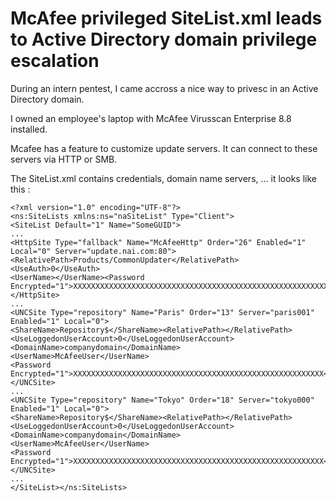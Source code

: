 
# McAfee privileged SiteList.xml leads to Active Directory domain privilege escalation

During an intern pentest, I came accross a nice way to privesc in an Active Directory domain.

I owned an employee's laptop with McAfee Virusscan Enterprise 8.8 installed.

Mcafee has a feature to customize update servers. It can connect to these servers via HTTP or SMB.

The SiteList.xml contains credentials, domain name servers, ... it looks like this :

```
<?xml version="1.0" encoding="UTF-8"?>
<ns:SiteLists xmlns:ns="naSiteList" Type="Client">
<SiteList Default="1" Name="SomeGUID">
...
<HttpSite Type="fallback" Name="McAfeeHttp" Order="26" Enabled="1" Local="0" Server="update.nai.com:80">
<RelativePath>Products/CommonUpdater</RelativePath><UseAuth>0</UseAuth>
<UserName></UserName><Password Encrypted="1">XXXXXXXXXXXXXXXXXXXXXXXXXXXXXXXXXXXXXXXXXXXXXXXXXXXXXXXXX</Password></HttpSite>
...
<UNCSite Type="repository" Name="Paris" Order="13" Server="paris001" Enabled="1" Local="0">
<ShareName>Repository$</ShareName><RelativePath></RelativePath><UseLoggedonUserAccount>0</UseLoggedonUserAccount>
<DomainName>companydomain</DomainName>
<UserName>McAfeeUser</UserName>
<Password Encrypted="1">XXXXXXXXXXXXXXXXXXXXXXXXXXXXXXXXXXXXXXXXXXXXXXXXXXXXXXXX</Password>
</UNCSite>
...
<UNCSite Type="repository" Name="Tokyo" Order="18" Server="tokyo000" Enabled="1" Local="0">
<ShareName>Repository$</ShareName><RelativePath></RelativePath><UseLoggedonUserAccount>0</UseLoggedonUserAccount>
<DomainName>companydomain</DomainName>
<UserName>McAfeeUser</UserName>
<Password Encrypted="1">XXXXXXXXXXXXXXXXXXXXXXXXXXXXXXXXXXXXXXXXXXXXXXXXXXXXXXXX</Password>
</UNCSite>
...
</SiteList></ns:SiteLists>
```

